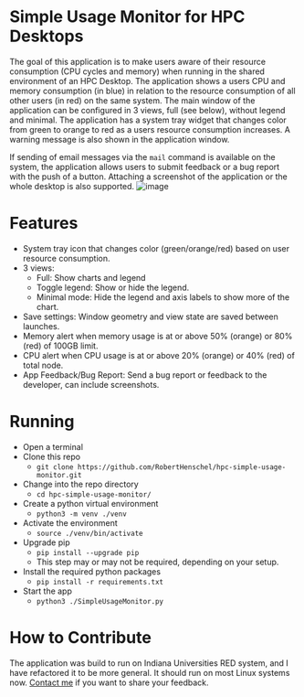 # Simple Usage Monitor for HPC Desktops
The goal of this application is to make users aware of their resource consumption (CPU cycles and memory) when running in the shared environment of an HPC Desktop. The application shows a users CPU and memory consumption (in blue) in relation to the resource consumption of all other users (in red) on the same system. The main window of the application can be configured in 3 views, full (see below), without legend and minimal. The application has a system tray widget that changes color from green to orange to red as a users resource consumption increases. A warning message is also shown in the application window.

If sending of email messages via the `mail` command is available on the system, the application allows users to submit feedback or a bug report with the push of a button. Attaching a screenshot of the application or the whole desktop is also supported.
![image](https://github.com/user-attachments/assets/3ad54b62-4054-4635-8502-3a14df22a8e2)

# Features
- System tray icon that changes color (green/orange/red) based on user resource consumption.
- 3 views:
  - Full: Show charts and legend
  - Toggle legend: Show or hide the legend.
  - Minimal mode: Hide the legend and axis labels to show more of the chart.
- Save settings: Window geometry and view state are saved between launches.
- Memory alert when memory usage is at or above 50% (orange) or 80% (red) of 100GB limit.
- CPU alert when CPU usage is at or above 20% (orange) or 40% (red) of total node.
- App Feedback/Bug Report: Send a bug report or feedback to the developer, can include screenshots.

# Running
- Open a terminal
- Clone this repo
  - `git clone https://github.com/RobertHenschel/hpc-simple-usage-monitor.git`
- Change into the repo directory
  - `cd hpc-simple-usage-monitor/`
- Create a python virtual environment
  - `python3 -m venv ./venv`
- Activate the environment
  - `source ./venv/bin/activate`
- Upgrade pip
  - `pip install --upgrade pip`
  - This step may or may not be required, depending on your setup. 
- Install the required python packages
  - `pip install -r requirements.txt`
- Start the app
  - `python3 ./SimpleUsageMonitor.py`

# How to Contribute
The application was build to run on Indiana Universities RED system, and I have refactored it to be more general. It should run on most Linux systems now. [Contact me](https://github.com/RobertHenschel) if you want to share your feedback.


